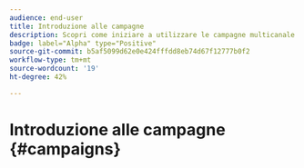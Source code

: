 ```yaml
---
audience: end-user
title: Introduzione alle campagne
description: Scopri come iniziare a utilizzare le campagne multicanale
badge: label="Alpha" type="Positive"
source-git-commit: b5af5099d62e0e424fffdd8eb74d67f12777b0f2
workflow-type: tm+mt
source-wordcount: '19'
ht-degree: 42%

---
```


# Introduzione alle campagne {#campaigns}



